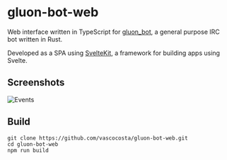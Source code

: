 # gluon-bot-web

Web interface written in TypeScript for [gluon_bot](https://github.com/vascocosta/gluon_bot), a general purpose IRC bot written in Rust.

Developed as a SPA using [SvelteKit](https://kit.svelte.dev/), a framework for building apps using Svelte.

## Screenshots

![Events](https://i.imgur.com/cR49LSP.png)

## Build

```
git clone https://github.com/vascocosta/gluon-bot-web.git
cd gluon-bot-web
npm run build
```
